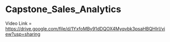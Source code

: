 # Capstone_Sales_Analytics

Video Link = https://drive.google.com/file/d/1YxfoMBy91dDQOX4Myqvbk3psaHBQHIrI/view?usp=sharing
